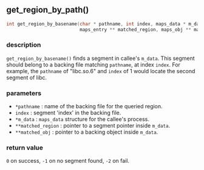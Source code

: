 ## get\_region\_by\_path()

```c
int get_region_by_basename(char * pathname, int index, maps_data * m_data, 
                           maps_entry ** matched_region, maps_obj ** matched_obj);
```

### description
`get_region_by_basename()` finds a segment in callee's `m_data`. This segment should belong to a backing file matching `pathname`, at index `index`. For example, the `pathname` of "libc.so.6" and `index` of 1 would locate the second segment of libc.

### parameters
- `*pathname`        : name of the backing file for the queried region.
- `index`            : segment 'index' in the backing file.
- `*m_data`          : `maps_data` structure for the callee's process.
- `**matched_region` : pointer to a segment pointer inside `m_data`.
- `**matched_obj`    : pointer to a backing object inside `m_data`.

### return value
`0` on success, `-1` on no segment found, `-2` on fail.

